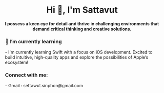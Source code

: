 <h1 align="center">Hi 👋, I'm Sattavut</h1>
<h4 align="center">I possess a keen eye for detail and thrive in challenging environments that demand critical thinking and creative solutions.</h3>

<h3><b>🌱 I’m currently learning </b> </h3>
- I'm currently learning Swift with a focus on iOS development. Excited to build intuitive, high-quality apps and explore the possibilities of Apple’s ecosystem!

<h3 align="left">Connect with me:</h3>
  - Gmail : settawut.sinphon@gmail.com
<p align="left">
</p>


<!---
Settawut0/Settawut0 is a ✨ special ✨ repository because its `README.md` (this file) appears on your GitHub profile.
You can click the Preview link to take a look at your changes.
--->
